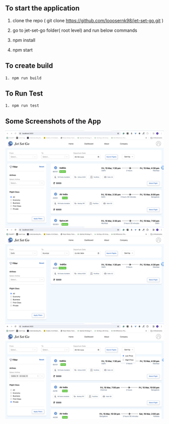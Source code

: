 
## To start the application
   1.  clone the repo ( git clone https://github.com/looosernk98/jet-set-go.git )
   
   2. go to jet-set-go folder( root level) and run below commands
   3.  npm install
   4.  npm start

   ## To create build
    1. npm run build

   ## To Run Test
    1. npm run test

## Some Screenshots of the App

![alt text](https://github.com/looosernk98/jet-set-go/blob/master/src/assets/images/image1.png)
![alt text](https://github.com/looosernk98/jet-set-go/blob/master/src/assets/images/image2.png)
![alt text](https://github.com/looosernk98/jet-set-go/blob/master/src/assets/images/image3.png)

